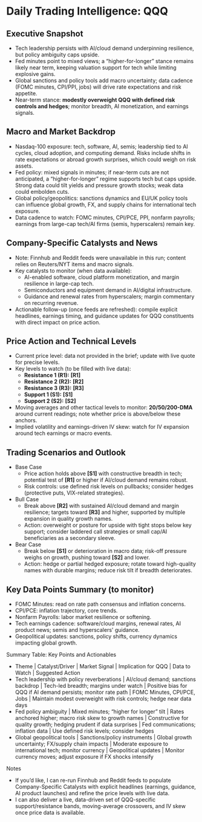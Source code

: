 # Daily Trading Intelligence: QQQ

## Executive Snapshot
- Tech leadership persists with AI/cloud demand underpinning resilience, but policy ambiguity caps upside.  
- Fed minutes point to mixed views; a “higher-for-longer” stance remains likely near term, keeping valuation support for tech while limiting explosive gains.  
- Global sanctions and policy tools add macro uncertainty; data cadence (FOMC minutes, CPI/PPI, jobs) will drive rate expectations and risk appetite.  
- Near-term stance: **modestly overweight QQQ with defined risk controls and hedges**; monitor breadth, AI monetization, and earnings signals.

## Macro and Market Backdrop
- Nasdaq-100 exposure: tech, software, AI, semis; leadership tied to AI cycles, cloud adoption, and computing demand. Risks include shifts in rate expectations or abroad growth surprises, which could weigh on risk assets.  
- Fed policy: mixed signals in minutes; if near-term cuts are not anticipated, a “higher-for-longer” regime supports tech but caps upside. Strong data could tilt yields and pressure growth stocks; weak data could embolden cuts.  
- Global policy/geopolitics: sanctions dynamics and EU/UK policy tools can influence global growth, FX, and supply chains for international tech exposure.  
- Data cadence to watch: FOMC minutes, CPI/PCE, PPI, nonfarm payrolls; earnings from large-cap tech/AI firms (semis, hyperscalers) remain key.

## Company-Specific Catalysts and News
- Note: Finnhub and Reddit feeds were unavailable in this run; content relies on Reuters/NYT items and macro signals.  
- Key catalysts to monitor (when data available):  
  - AI-enabled software, cloud platform monetization, and margin resilience in large-cap tech.  
  - Semiconductors and equipment demand in AI/digital infrastructure.  
  - Guidance and renewal rates from hyperscalers; margin commentary on recurring revenue.  
- Actionable follow-up (once feeds are refreshed): compile explicit headlines, earnings timing, and guidance updates for QQQ constituents with direct impact on price action.

## Price Action and Technical Levels
- Current price level: data not provided in the brief; update with live quote for precise levels.  
- Key levels to watch (to be filled with live data):  
  - **Resistance 1 (R1):** **[R1]**  
  - **Resistance 2 (R2):** **[R2]**  
  - **Resistance 3 (R3):** **[R3]**  
  - **Support 1 (S1):** **[S1]**  
  - **Support 2 (S2):** **[S2]**  
- Moving averages and other tactical levels to monitor: **20/50/200-DMA** around current readings; note whether price is above/below these anchors.  
- Implied volatility and earnings-driven IV skew: watch for IV expansion around tech earnings or macro events.

## Trading Scenarios and Outlook
- Base Case
  - Price action holds above **[S1]** with constructive breadth in tech; potential test of **[R1]** or higher if AI/cloud demand remains robust.  
  - Risk controls: use defined risk levels on pullbacks; consider hedges (protective puts, VIX-related strategies).  
- Bull Case
  - Break above **[R2]** with sustained AI/cloud demand and margin resilience; targets toward **[R3]** and higher, supported by multiple expansion in quality growth names.  
  - Action: overweight or posture for upside with tight stops below key support; consider laddered call strategies or small cap/AI beneficiaries as a secondary sleeve.  
- Bear Case
  - Break below **[S1]** or deterioration in macro data; risk-off pressure weighs on growth, pushing toward **[S2]** and lower.  
  - Action: hedge or partial hedged exposure; rotate toward high-quality names with durable margins; reduce risk tilt if breadth deteriorates.

## Key Data Points Summary (to monitor)
- FOMC Minutes: read on rate path consensus and inflation concerns.  
- CPI/PCE: inflation trajectory, core trends.  
- Nonfarm Payrolls: labor market resilience or softening.  
- Tech earnings cadence: software/cloud margins, renewal rates, AI product news; semis and hyperscalers' guidance.  
- Geopolitical updates: sanctions, policy shifts, currency dynamics impacting global growth.

Summary Table: Key Points and Actionables
- Theme | Catalyst/Driver | Market Signal | Implication for QQQ | Data to Watch | Suggested Action
- Tech leadership with policy reverberations | AI/cloud demand; sanctions backdrop | Tech-led breadth; margins under watch | Positive bias for QQQ if AI demand persists; monitor rate path | FOMC Minutes, CPI/PCE, Jobs | Maintain modest overweight with risk controls; hedge near data days
- Fed policy ambiguity | Mixed minutes; “higher for longer” tilt | Rates anchored higher; macro risk skew to growth names | Constructive for quality growth; hedging prudent if data surprises | Fed communications; inflation data | Use defined risk levels; consider hedges
- Global geopolitical tools | Sanctions/policy instruments | Global growth uncertainty; FX/supply chain impacts | Moderate exposure to international tech; monitor currency | Geopolitical updates | Monitor currency moves; adjust exposure if FX shocks intensify

Notes
- If you’d like, I can re-run Finnhub and Reddit feeds to populate Company-Specific Catalysts with explicit headlines (earnings, guidance, AI product launches) and refine the price levels with live data.  
- I can also deliver a live, data-driven set of QQQ-specific support/resistance bands, moving-average crossovers, and IV skew once price data is available.